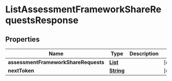 

# ListAssessmentFrameworkShareRequestsResponse


## Properties

| Name | Type | Description | Notes |
|------------ | ------------- | ------------- | -------------|
|**assessmentFrameworkShareRequests** | [**List**](List.md) |  |  [optional] |
|**nextToken** | [**String**](String.md) |  |  [optional] |



